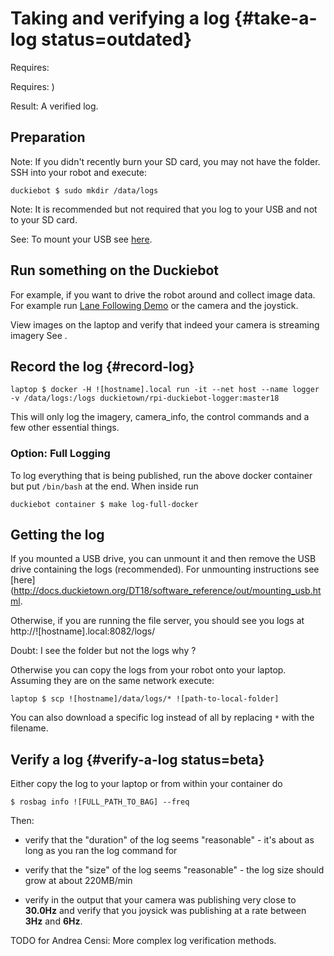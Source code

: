# Taking and verifying a log {#take-a-log status=outdated}

<div class='requirements' markdown='1'>

Requires: [](#read-camera-data)

Requires: [](#rc-control))

Result: A verified log.

</div>

## Preparation

Note: If you didn't recently burn your SD card, you may not have the folder. SSH into your robot and execute:

    duckiebot $ sudo mkdir /data/logs

Note: It is recommended but not required that you log to your USB and not to your SD card.

See: To mount your USB see [here](http://docs.duckietown.org/DT18/software_reference/out/mounting_usb.html).


## Run something on the Duckiebot

For example, if you want to drive the robot around and collect image data. For example run [Lane Following Demo](#demo-lane-following) or the camera and the joystick.

View images on the laptop and verify that indeed your camera is streaming imagery See [](#read-camera-data).

## Record the log {#record-log}

    laptop $ docker -H ![hostname].local run -it --net host --name logger -v /data/logs:/logs duckietown/rpi-duckiebot-logger:master18

This will only log the imagery, camera_info, the control commands and a few other essential things.

### Option: Full Logging

To log everything that is being published, run the above docker container but put `/bin/bash` at the end. When inside run

    duckiebot container $ make log-full-docker


## Getting the log

If you mounted a USB drive, you can unmount it and then remove the USB drive containing the logs (recommended). For unmounting instructions see [here](http://docs.duckietown.org/DT18/software_reference/out/mounting_usb.html.

Otherwise, if you are running the file server, you should see you logs at http://![hostname].local:8082/logs/

Doubt: I see the folder but not the logs why ?

Otherwise you can copy the logs from your robot onto your laptop. Assuming they are on the same network execute:

    laptop $ scp ![hostname]/data/logs/* ![path-to-local-folder]
    
You can also download a specific log instead of all by replacing `*` with the filename.

## Verify a log {#verify-a-log status=beta}

Either copy the log to your laptop or from within your container do

    $ rosbag info ![FULL_PATH_TO_BAG] --freq

Then:

- verify that the "duration" of the log seems "reasonable" - it's about as long as you ran the log command for

- verify that the "size" of the log seems "reasonable" - the log size should grow at about 220MB/min

- verify in the output that your camera was publishing very close to **30.0Hz** and verify that you joysick was publishing at a rate between **3Hz** and **6Hz**.

TODO for Andrea Censi: More complex log verification methods.
